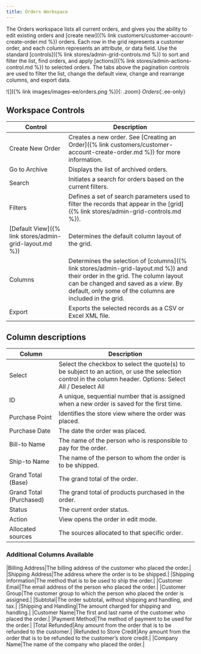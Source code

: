 ```yaml
---
title: Orders Workspace
---
```


The Orders workspace lists all current orders, and gives you the ability to edit existing orders and [create new]({% link customers/customer-account-create-order.md %}) orders. Each row in the grid represents a customer order, and each column represents an attribute, or data field. Use the standard [controls]({% link stores/admin-grid-controls.md %}) to sort and filter the list, find orders, and apply [actions]({% link stores/admin-actions-control.md %}) to selected orders. The tabs above the pagination controls are used to filter the list, change the default view, change and rearrange columns, and export data.

![]({% link images/images-ee/orders.png %}){: .zoom}
_Orders_{:.ee-only}

## Workspace Controls

|Control|Description|
|--- |--- |
|Create New Order|Creates a new order. See [Creating an Order]({% link customers/customer-account-create-order.md %}) for more information.|
|Go to Archive|Displays the list of archived orders.|
|Search|Initiates a search for orders based on the current filters.|
|Filters|Defines a set of search parameters used to filter the records that appear in the [grid]({% link stores/admin-grid-controls.md %}).|
|[Default View]({% link stores/admin-grid-layout.md %})|Determines the default column layout of the grid.|
|Columns|Determines the selection of [columns]({% link stores/admin-grid-layout.md %}) and their order in the grid. The column layout can be changed and saved as a _view_. By default, only some of the columns are included in the grid.|
|Export|Exports the selected records as a CSV or Excel XML file.|

## Column descriptions

|Column|Description|
|--- |--- |
|Select|Select the checkbox to select the quote(s) to be subject to an action, or use the selection control in the column header. Options: Select All / Deselect All|
|ID|A unique, sequential number that is assigned when a new order is saved for the first time.|
|Purchase Point|Identifies the store view where the order was placed.|
|Purchase Date|The date the order was placed.|
|Bill-to Name|The name of the person who is responsible to pay for the order.|
|Ship-to Name|The name of the person to whom the order is to be shipped.|
|Grand Total (Base)|The grand total of the order.|
|Grand Total (Purchased)|The grand total of products purchased in the order.|
|Status|The current order status.|
|Action|View opens the order in edit mode.|
|Allocated sources| The sources allocated to that specific order.|

### Additional Columns Available

|Billing Address|The billing address of the customer who placed the order.|
|Shipping Address|The address where the order is to be shipped.|
|Shipping Information|The method that is to be used to ship the order.|
|Customer Email|The email address of the person who placed the order.|
|Customer Group|The customer group to which the person who placed the order is assigned.|
|Subtotal|The order subtotal, without shipping and handling, and tax.|
|Shipping and Handling|The amount charged for shipping and handling.|
|Customer Name|The first and last name of the customer who placed the order.|
|Payment Method|The method of payment to be used for the order.|
|Total Refunded|Any amount from the order that is to be refunded to the customer.|
|<span class="ee-only">Refunded to Store Credit</span>|Any amount from the order that is to be refunded to the customer’s store credit.|
|<span class="b2b-only">Company Name</span>|The name of the company who placed the order.|
